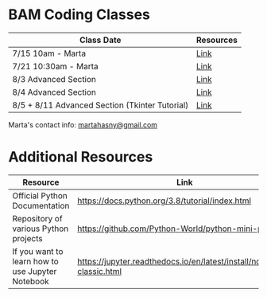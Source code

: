 # BAM Coding Classes

| Class Date | Resources |
|------------|-----------|
|7/15 10am - Marta   | [Link](https://github.com/marteczkah/BAM_coding_resources/tree/main/Class_1_Marta)     |
|7/21 10:30am - Marta   | [Link](https://github.com/marteczkah/BAM_coding_resources/tree/main/Class_2_Marta)      |
|8/3 Advanced Section | [Link](https://github.com/marteczkah/BAM_coding_resources/tree/main/August_3rd_Advanced) |
|8/4 Advanced Section | [Link](https://github.com/marteczkah/BAM_coding_resources/tree/main/August_4th_Advanced) |
|8/5 + 8/11 Advanced Section (Tkinter Tutorial) | [Link](https://github.com/marteczkah/elaphant_app) |

Marta's contact info:
martahasny@gmail.com

# Additional Resources
| Resource | Link |
| -------- | ---- |
| Official Python Documentation | https://docs.python.org/3.8/tutorial/index.html |
| Repository of various Python projects | https://github.com/Python-World/python-mini-projects |
| If you want to learn how to use Jupyter Notebook | https://jupyter.readthedocs.io/en/latest/install/notebook-classic.html |

